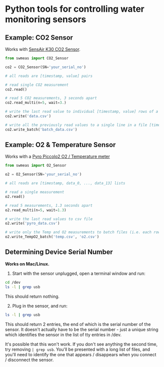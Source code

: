 # Python tools for controlling water monitoring sensors

## Example: CO2 Sensor
Works with [SensAir K30 CO2 Sensor](http://www.senseair.com/products/oem-modules/k30/).

```python
from swmeas import CO2_Sensor

co2 = CO2_Sensor(SN='your_serial_no')

# all reads are [timestamp, value] pairs

# read single CO2 measurement
co2.read()

# read 5 CO2 measurements, 3 seconds apart
co2.read_multi(n=5, wait=3.)

# write the last read value to individual [timestamp, value] rows of a file file
co2.write('data.csv')

# write all the previously read values to a single line in a file [timestamp, value_0, ..., value_n]
co2.write_batch('batch_data.csv')
```

## Example: O2 & Temperature Sensor
Works with a [Pyro Piccolo2 O2 / Temperature meter](http://www.pyro-science.com/piccolo2-optical-oxygen-meter.html)

```python
from swmeas import O2_Sensor

o2 = O2_Sensor(SN='your_serial_no')

# all reads are [timestamp, data_0, ..., data_13] lists

# read a single measurement
o2.read()

# read 5 measurements, 1.3 seconds apart
o2.read_multi(n=5, wait=1.3)

# write the last read values to csv file
o2.write('pyro_data.csv')

# write only the Temp and O2 measurements to batch files (i.e. each row is [timestamp, var_0, ..., var_n])
o2.write_TempO2_batch('temp.csv', 'o2.csv')
```

## Determining Device Serial Number

**Works on Mac/Linux.**

1. Start with the sensor unplugged, open a terminal window and run:

```bash
cd /dev
ls -l | grep usb
```
This should return nothing. 

2. Plug in the sensor, and run:

```bash
ls -l | grep usb 
```

This should return 2 entries, the end of which is the serial number of the sensor. It doesn't actually have to be the serial number - just a unique string which identifies the sensor in the list of tty entries in /dev.

It's possible that this won't work. If you don't see anything the second time, try removing ``| grep usb``. You'll be presented with a long list of files, and you'll need to identify the one that appears / disappears when you connect / disconnect the sensor.